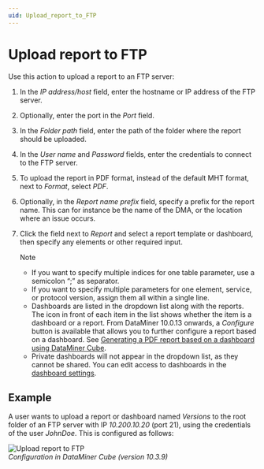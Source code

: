 ```yaml
---
uid: Upload_report_to_FTP
---
```


# Upload report to FTP

Use this action to upload a report to an FTP server:

1. In the *IP address/host* field, enter the hostname or IP address of the FTP server.

1. Optionally, enter the port in the *Port* field.

1. In the *Folder path* field, enter the path of the folder where the report should be uploaded.

1. In the *User name* and *Password* fields, enter the credentials to connect to the FTP server.

1. To upload the report in PDF format, instead of the default MHT format, next to *Format*, select *PDF*.

1. Optionally, in the *Report name prefix* field, specify a prefix for the report name. This can for instance be the name of the DMA, or the location where an issue occurs.

1. Click the field next to *Report* and select a report template or dashboard, then specify any elements or other required input.

   > [!NOTE]
   >
   > - If you want to specify multiple indices for one table parameter, use a semicolon “;” as separator.
   > - If you want to specify multiple parameters for one element, service, or protocol version, assign them all within a single line.
   > - Dashboards are listed in the dropdown list along with the reports. The icon in front of each item in the list shows whether the item is a dashboard or a report. From DataMiner 10.0.13 onwards, a *Configure* button is available that allows you to further configure a report based on a dashboard. See [Generating a PDF report based on a dashboard using DataMiner Cube](xref:Generating_a_report_based_on_a_dashboard_Cube).
   > - Private dashboards will not appear in the dropdown list, as they cannot be shared. You can edit access to dashboards in the [dashboard settings](xref:Configuring_dashboard_security).

## Example

A user wants to upload a report or dashboard named *Versions* to the root folder of an FTP server with IP *10.200.10.20* (port 21), using the credentials of the user *JohnDoe*. This is configured as follows:

![Upload report to FTP](~/user-guide/images/Upload_to_FTP.png)<br>
*Configuration in DataMiner Cube (version 10.3.9)*
